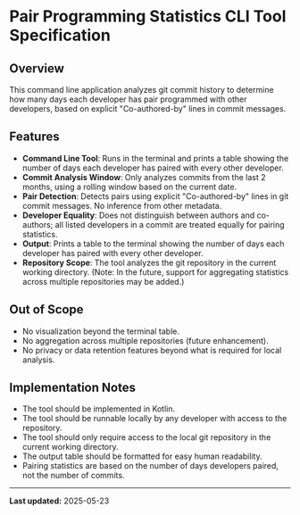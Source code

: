 # Pair Programming Statistics CLI Tool Specification

## Overview
This command line application analyzes git commit history to determine how many days each developer has pair programmed with other developers, based on explicit "Co-authored-by" lines in commit messages.

## Features
- **Command Line Tool**: Runs in the terminal and prints a table showing the number of days each developer has paired with every other developer.
- **Commit Analysis Window**: Only analyzes commits from the last 2 months, using a rolling window based on the current date.
- **Pair Detection**: Detects pairs using explicit "Co-authored-by" lines in git commit messages. No inference from other metadata.
- **Developer Equality**: Does not distinguish between authors and co-authors; all listed developers in a commit are treated equally for pairing statistics.
- **Output**: Prints a table to the terminal showing the number of days each developer has paired with every other developer.
- **Repository Scope**: The tool analyzes the git repository in the current working directory. (Note: In the future, support for aggregating statistics across multiple repositories may be added.)

## Out of Scope
- No visualization beyond the terminal table.
- No aggregation across multiple repositories (future enhancement).
- No privacy or data retention features beyond what is required for local analysis.

## Implementation Notes
- The tool should be implemented in Kotlin.
- The tool should be runnable locally by any developer with access to the repository.
- The tool should only require access to the local git repository in the current working directory.
- The output table should be formatted for easy human readability.
- Pairing statistics are based on the number of days developers paired, not the number of commits.

---

**Last updated:** 2025-05-23
